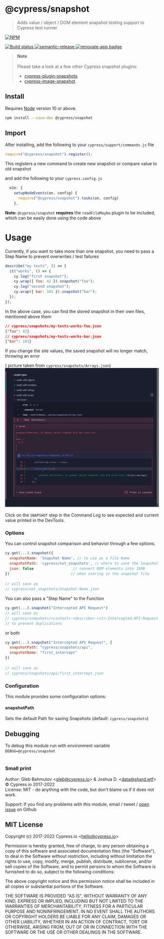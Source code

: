 # @cypress/snapshot

> Adds value / object / DOM element snapshot testing support to Cypress test runner

[![NPM][npm-icon] ][npm-url]

[![Build status][ci-image] ][ci-url]
[![semantic-release][semantic-image] ][semantic-url]
[![renovate-app badge][renovate-badge]][renovate-app]

> **Note** \
> \
> Please take a look at a few other Cypress snapshot plugins:
>
> - [cypress-plugin-snapshots](https://github.com/meinaart/cypress-plugin-snapshots)
> - [cypress-image-snapshot](https://github.com/palmerhq/cypress-image-snapshot).

## Install

Requires [Node](https://nodejs.org/en/) version 10 or above.

```sh
npm install --save-dev @cypress/snapshot
```

## Import

After installing, add the following to your `cypress/support/commands.js` file

```js
require("@cypress/snapshot").register();
```
This registers a new command to create new snapshot or compare value to old snapshot

and add the following to your `cypress.config.js`

```js
  e2e: {
    setupNodeEvents(on, config) {
      require("@cypress/snapshot").tasks(on, config)
    },
```

**Note:** `@cypress/snapshot` **requires** the `readFileMaybe` plugin to be included, which can be easily done using the code above


# Usage

Currently, if you want to take more than one snapshot, you need to pass a Step Name to prevent overwrites / test failures

```js
describe("my tests", () => {
  it("works", () => {
    cy.log("first snapshot");
    cy.wrap({ foo: 42 }).snapshot("foo");
    cy.log("second snapshot");
    cy.wrap({ bar: 101 }).snapshot("bar");
  });
});
```

In the above case, you can find the stored snapshot in their own files, mentioned above them

```json
// cypress/snapshots/my-tests-works-foo.json
{"foo": 42}
// cypress/snapshots/my-tests-works-bar.json
{"bar": 101}
```

If you change the site values, the saved snapshot will no longer match, throwing an error

( picture taken from `cypress/snapshots/Arrays.json`)
![Snapshot mismatch](.github/assets/updated-mismatch.png)

Click on the `SNAPSHOT` step in the Command Log to see expected and current value printed in the DevTools.

### Options

You can control snapshot comparison and behavior through a few options.

```js
cy.get(...).snapshot({
  snapshotName: 'Snapshot Name', // to use as a File Name
  snapshotPath: 'cypress/not_snapshots', // where to save the Snapshot
  json: false                  // convert DOM elements into JSON 
})                            // when storing in the snapshot file

// will save as 
// cypress/not_snapshots/Snapshot-Name.json
```

You can also pass a "Step Name" to the Function

```js
cy.get(...).snapshot("Intercepted API Request")
// will save as 
// cypress/snapshots/<context>-<describe>-<it>-Intercepted-API-Request.json
// to prevent duplications
```

or both

```js
cy.get(...).snapshot("Intercepted API Request", {
  snapshotPath: "cypress/snapshots/api",
  snapshotName: "first_intercept" 
})

// will save as 
// cypress/snapshots/api/first_intercept.json
```

### Configuration

This module provides some configuration options:

#### snapshotPath
Sets the default Path for saving Snapshots (default: `cypress/snapshots`)

## Debugging

To debug this module run with environment variable `DEBUG=@cypress/snapshot`

# 

### Small print

Author: Gleb Bahmutov &lt;gleb@cypress.io&gt; &amp;  Joshua D. &lt;[data@shard.wtf](mailto:data@shard.wtf)&gt; &copy; Cypress.io 2017-2022
<br>
License: MIT - do anything with the code, but don't blame us if it does not work.

Support: If you find any problems with this module, email / tweet /
[open issue](https://github.com/cypress-io/snapshot/issues) on Github

## MIT License

Copyright (c) 2017-2022 Cypress.io &lt;hello@cypress.io&gt;

Permission is hereby granted, free of charge, to any person
obtaining a copy of this software and associated documentation
files (the "Software"), to deal in the Software without
restriction, including without limitation the rights to use,
copy, modify, merge, publish, distribute, sublicense, and/or sell
copies of the Software, and to permit persons to whom the
Software is furnished to do so, subject to the following
conditions:

The above copyright notice and this permission notice shall be
included in all copies or substantial portions of the Software.

THE SOFTWARE IS PROVIDED "AS IS", WITHOUT WARRANTY OF ANY KIND,
EXPRESS OR IMPLIED, INCLUDING BUT NOT LIMITED TO THE WARRANTIES
OF MERCHANTABILITY, FITNESS FOR A PARTICULAR PURPOSE AND
NONINFRINGEMENT. IN NO EVENT SHALL THE AUTHORS OR COPYRIGHT
HOLDERS BE LIABLE FOR ANY CLAIM, DAMAGES OR OTHER LIABILITY,
WHETHER IN AN ACTION OF CONTRACT, TORT OR OTHERWISE, ARISING
FROM, OUT OF OR IN CONNECTION WITH THE SOFTWARE OR THE USE OR
OTHER DEALINGS IN THE SOFTWARE.

[npm-icon]: https://nodei.co/npm/@cypress/snapshot.svg?downloads=true
[npm-url]: https://npmjs.org/package/@cypress/snapshot
[ci-image]: https://travis-ci.org/cypress-io/snapshot.svg?branch=master
[ci-url]: https://travis-ci.org/cypress-io/snapshot
[semantic-image]: https://img.shields.io/badge/%20%20%F0%9F%93%A6%F0%9F%9A%80-semantic--release-e10079.svg
[semantic-url]: https://github.com/semantic-release/semantic-release
[renovate-badge]: https://img.shields.io/badge/renovate-app-blue.svg
[renovate-app]: https://renovateapp.com/
